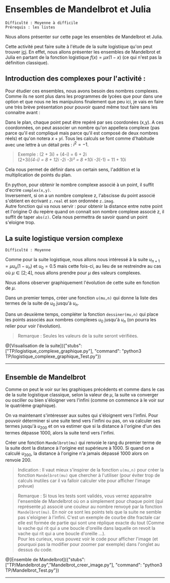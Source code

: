 # Ensembles de Mandelbrot et Julia
`Difficulté : Moyenne à difficile`  
`Prérequis : les listes`

Nous allons présenter sur cette page les ensembles de Mandelbrot et Julia. 

Cette activité peut faire suite à l'étude de la suite logistique qu'on peut trouver [ici](https://tech.io/playgrounds/17176/recueil-dexercices-pour-apprendre-python-au-lycee/suite-logistique-et-chaos). En effet, nous allons présenter les ensembles de Mandelbrot et Julia en partant de la fonction logistique $`f(x)=\mu x(1-x)`$ (ce qui n'est pas la définition classique).

## Introduction des complexes pour l'activité :

Pour étudier ces ensembles, nous avons besoin des nombres complexes. Comme ils ne sont plus dans les programmes de lycées que pour dans une option et que nous ne les manipulons finalement que peu ici, je vais en faire une très brève présentation pour pouvoir quand même tout faire sans les connaitre avant :

Dans le plan, chaque point peut être repéré par ses coordonées (x,y). A ces coordonnées, on peut associer un nombre qu'on appellera complexe (pas parce qu'il est compliqué mais parce qu'il est composé de deux nombres réels) et qu'on notera $`x + yi`$. Tous les calculs se font comme d'habitude avec une lettre à un détail près : $`i^2 = -1`$.

> Exemple : (2 + 3i) + (4-i) = 6 + 2i  
(2+3i)*(4-i) = 8 + 12i -2i -3i² = 8 +10i -3*(-1) = 11 + 10i

Cela nous permet de définir dans un certain sens, l'addition et la multiplication de points du plan.

En python, pour obtenir le nombre complexe associé à un point, il suffit d'ecrire `complex(x,y)`.  
Inversement, si on a un nombre complexe z, l'abscisse du point associé s'obtient en écrivant `z.real` et son ordonnée `z.imag`.  
Autre fonction qui va nous servir : pour obtenir la distance entre notre point et l'origine O du repère quand on connait son nombre complexe associé z, il suffit de taper `abs(z)`. Cela nous permettra de savoir quand un point s'eloigne trop.


## La suite logistique version complexe
`Difficulté : Moyenne`

Comme pour la suite logistique, nous allons nous intéressé à la suite $`u_{n+1} = \mu u_n(1-u_n)`$ et $`u_0=0.5`$ mais cette fois-ci, au lieu de se restreindre au cas où $`\mu\in [2;4]`$, nous allons prendre pour $`\mu`$ des valeurs complexes.

Nous allons observer graphiquement l'évolution de cette suite en fonction de $`\mu`$.

Dans un premier temps, créer une fonction `u(mu,n)` qui donne la liste des termes de la suite de $`u_0`$ jusqu'à $`u_n`$.

Dans un deuxième temps, compléter la fonction `dessiner(mu,n)` qui place les points associés aux nombres complexes $`u_0`$ jusqu'à $`u_n`$ (on pourra les relier pour voir l'évolution).

> Remarque : Seules les valeurs de la suite seront vérifiées.

@[Visualisation de la suite]({"stubs": ["TP/logistique_complexe_graphique.py"], "command": "python3 TP/logistique_complexe_graphique_Test.py"})

---

## Ensemble de Mandelbrot

Comme on peut le voir sur les graphiques précédents et comme dans le cas de la suite logistique classique, selon la valeur de $`\mu`$, la suite va converger ou osciller ou bien s'éloigner vers l'infini (comme on commence à le voir sur le quatrième graphique).

On va maintenant s'intéresser aux suites qui s'éloignent vers l'infini. Pour pouvoir déterminer si une suite tend vers l'infini ou pas, on va calculer ses termes jusqu'à $`u_{200}`$ et on va estimer que si la distance à l'origine d'un des termes dépasse 1000, alors la suite tend vers l'infini.

Créer une fonction `Mandelbrot(mu)` qui renvoie le rang du premier terme de la suite dont la distance à l'origine est supérieure à 1000. Si quand on a calculé $`u_{200}`$, la distance à l'origine n'a jamais dépassé 1000 alors on renvoie 200. 

> Indication : Il vaut mieux s'inspirer de la fonction `u(mu,n)` pour créer la fonction `Mandelbrot(mu)` que chercher à l'utiliser (pour éviter trop de calculs inutiles car il va falloir calculer vite pour afficher l'image prévue)

> Remarque : Si tous les tests sont validés, vous verrez apparaitre l'ensemble de Mandelbrot où on a simplement pour chaque point (qui représente $`\mu`$) associé une couleur au nombre renvoyé par la fonction `Mandelbrot(mu)`. En noir ce sont les points tels que la suite ne semble pas s'eloigner à l'infini. C'est un exemple de courbe dite fractale car elle est formée de partie qui sont une réplique exacte du tout (Comme la vache qui rit qui a une boucle d'oreille dans laquelle on revoit la vache qui rit qui a une boucle d'oreille ...).  
Pour les curieux, vous pouvez voir le code pour afficher l'image (et pourquoi pas la modifier pour zoomer par exemple) dans l'onglet au dessus du code.

@[Ensemble de Mandelbrot]({"stubs": ["TP/Mandelbrot.py","Mandelbrot_creer_image.py"], "command": "python3 TP/Mandelbrot_Test.py"})

---
